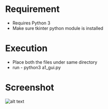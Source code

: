 # Requirement
- Requires Python 3
- Make sure tkinter python module is installed

# Execution
- Place both the files under same directory
- run - python3 a1_gui.py

# Screenshot

![alt text](https://github.com/raviboodher/Python-For-Fun_Projects/blob/master/GeoTimeZone/GeoLook.png)
